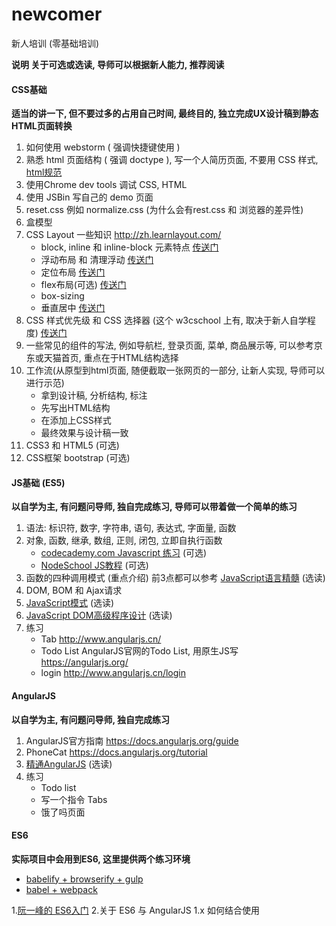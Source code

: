 # newcomer
新人培训 (零基础培训)

**说明 关于可选或选读, 导师可以根据新人能力, 推荐阅读**

#### CSS基础

**适当的讲一下, 但不要过多的占用自己时间, 最终目的, 独立完成UX设计稿到静态HTML页面转换**

1. 如何使用 webstorm ( 强调快捷键使用 )
2. 熟悉 html 页面结构 ( 强调 doctype ), 写一个人简历页面, 不要用 CSS 样式, [html规范](https://gist.github.com/hjzheng/e3a1fadb3ef7df69ecef)
3. 使用Chrome dev tools 调试 CSS, HTML
4. 使用 JSBin 写自己的 demo 页面
5. reset.css 例如 normalize.css (为什么会有rest.css 和 浏览器的差异性)
6. 盒模型
7. CSS Layout 一些知识 http://zh.learnlayout.com/
    - block, inline 和 inline-block 元素特点 [传送门](http://zhenghaoju700.blog.163.com/blog/static/1358595182014542594926/)
    - 浮动布局 和 清理浮动 [传送门](http://zhenghaoju700.blog.163.com/blog/static/1358595182014583144423/)
    - 定位布局 [传送门](http://zhenghaoju700.blog.163.com/blog/static/13585951820145109128773/)
    - flex布局(可选) [传送门](https://gist.github.com/hjzheng/eb21c393a320391dcf63)
    - box-sizing
    - 垂直居中 [传送门](http://mossad.iteye.com/blog/2153675)
8. CSS 样式优先级 和 CSS 选择器 (这个 w3cschool 上有, 取决于新人自学程度) [传送门](http://zhenghaoju700.blog.163.com/blog/static/135859518201342883431872/)
9. 一些常见的组件的写法, 例如导航栏, 登录页面, 菜单, 商品展示等, 可以参考京东或天猫首页, 重点在于HTML结构选择
10. 工作流(从原型到html页面, 随便截取一张网页的一部分, 让新人实现, 导师可以进行示范)
    - 拿到设计稿, 分析结构, 标注
    - 先写出HTML结构
    - 在添加上CSS样式
    - 最终效果与设计稿一致
11. CSS3 和 HTML5 (可选)
12. CSS框架 bootstrap (可选)

#### JS基础 (ES5)

**以自学为主, 有问题问导师, 独自完成练习, 导师可以带着做一个简单的练习**

1. 语法: 标识符, 数字, 字符串, 语句, 表达式, 字面量, 函数
2. 对象, 函数, 继承, 数组, 正则, 闭包, 立即自执行函数
    - [codecademy.com Javascript 练习](https://www.codecademy.com/learn/javascript) (可选)
    - [NodeSchool JS教程](https://github.com/sethvincent/javascripting) (可选)
3. 函数的四种调用模式 (重点介绍) 前3点都可以参考 [JavaScript语言精髓](http://item.jd.com/11090963.html) (选读)
4. DOM, BOM 和 Ajax请求
5. [JavaScript模式](http://item.jd.com/11044070.html) (选读)
6. [JavaScript DOM高级程序设计](http://item.jd.com/10138651.html) (选读)
7. 练习
    - Tab http://www.angularjs.cn/
    - Todo List AngularJS官网的Todo List, 用原生JS写 https://angularjs.org/
    - login http://www.angularjs.cn/login

#### AngularJS

**以自学为主, 有问题问导师, 独自完成练习**

1. AngularJS官方指南 https://docs.angularjs.org/guide
2. PhoneCat https://docs.angularjs.org/tutorial
3. [精通AngularJS](http://www.duokan.com/book/90947) (选读)
4. 练习
   - Todo list
   - 写一个指令 Tabs
   - 饿了吗页面

#### ES6

**实际项目中会用到ES6, 这里提供两个练习环境**
- [babelify + browserify + gulp](https://github.com/hjzheng/es6-practice)
- [babel + webpack](https://github.com/hjzheng/es6-practice-webpack)

1.[阮一峰的 ES6入门](http://es6.ruanyifeng.com/)
2.关于 ES6 与 AngularJS 1.x 如何结合使用




